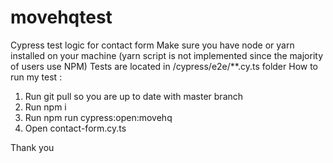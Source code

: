 # movehqtest

Cypress test logic for contact form
Make sure you have node or yarn installed on your machine (yarn script is not implemented since the majority of users use NPM)
Tests are located in /cypress/e2e/**.cy.ts folder
How to run my test :

1. Run git pull so you are up to date with master branch
2. Run npm i
3. Run npm run cypress:open:movehq
4. Open contact-form.cy.ts

Thank you
